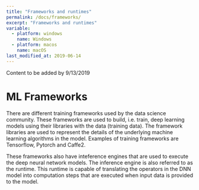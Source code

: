 ```yaml
---
title: "Frameworks and runtimes"
permalink: /docs/frameworks/
excerpt: "Frameworks and runtimes"
variable:
  - platform: windows
    name: Windows
  - platform: macos
    name: macOS
last_modified_at: 2019-06-14
---
```


Content to be added by 9/13/2019

# ML Frameworks

There are different training frameworks used by the data science community. These frameworks are used to build, i.e. train, deep learning models using their libraries with the data (training data). The framework libraries are used to represent the details of the underlying machine learning algorithms in the model. Examples of training frameworks are Tensorflow, Pytorch and Caffe2.

These frameworks also have inteference engines that are used to execute the deep neural network models. The inference engine is also referred to as the runtime. This runtime is capable of translating the operators in the DNN model into computation steps that are executed when input data is provided to the model.
